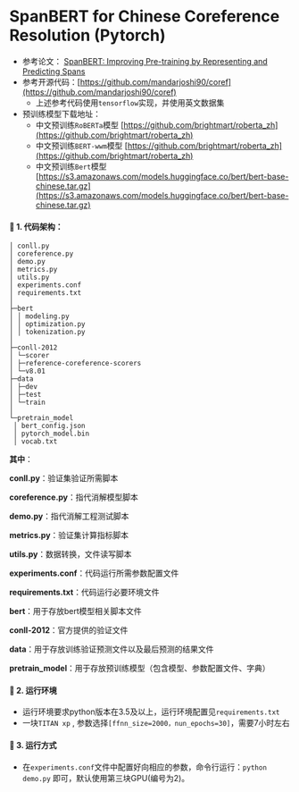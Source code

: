 # SpanBERT for Chinese Coreference Resolution (Pytorch)

- 参考论文： [SpanBERT: Improving Pre-training by Representing and Predicting Spans](https://arxiv.org/abs/1907.10529)
- 参考开源代码：[https://github.com/mandarjoshi90/coref](https://github.com/mandarjoshi90/coref)
  - 上述参考代码使用`tensorflow`实现，并使用英文数据集
- 预训练模型下载地址：  
  - 中文预训练`RoBERTa`模型 [https://github.com/brightmart/roberta_zh](https://github.com/brightmart/roberta_zh)
  - 中文预训练`BERT-wwm`模型 [https://github.com/brightmart/roberta_zh](https://github.com/brightmart/roberta_zh)
  -  中文预训练`Bert`模型 [https://s3.amazonaws.com/models.huggingface.co/bert/bert-base-chinese.tar.gz](https://s3.amazonaws.com/models.huggingface.co/bert/bert-base-chinese.tar.gz)

#### :ledger: 1. 代码架构：

~~~text
│ conll.py
│ coreference.py
│ demo.py
│ metrics.py
│ utils.py
│ experiments.conf
│ requirements.txt
│
├─bert
│ │ modeling.py
│ │ optimization.py
│ │ tokenization.py
│ 
├─conll-2012
│ └─scorer
│ ├─reference-coreference-scorers
│ └─v8.01
├─data
│ ├─dev 
│ ├─test 
│ └─train
│ 
└─pretrain_model
 │ bert_config.json
 │ pytorch_model.bin 
 │ vocab.txt
~~~

**其中**：

**conll.py**：验证集验证所需脚本

**coreference.py**：指代消解模型脚本

**demo.py**：指代消解工程测试脚本

**metrics.py**：验证集计算指标脚本

**utils.py**：数据转换，文件读写脚本

**experiments.conf**：代码运行所需参数配置文件

**requirements.txt**：代码运行必要环境文件

**bert**：用于存放bert模型相关脚本文件 

**conll-2012**：官方提供的验证文件

**data**：用于存放训练验证预测文件以及最后预测的结果文件

**pretrain_model**：用于存放预训练模型（包含模型、参数配置文件、字典）

#### :orange_book: 2. 运行环境

- 运行环境要求python版本在3.5及以上，运行环境配置见`requirements.txt`
- 一块`TITAN xp` , 参数选择`[ffnn_size=2000，nun_epochs=30]`，需要7小时左右

#### :green_book: ​3. 运行方式

- 在`experiments.conf`文件中配置好向相应的参数，命令行运行：`python demo.py`
  即可，默认使用第三块GPU(编号为2)。
